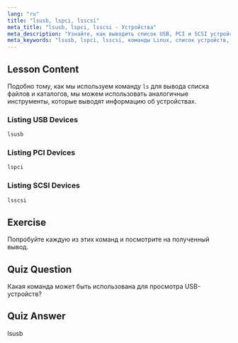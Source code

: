 ```yaml
---
lang: "ru"
title: "lsusb, lspci, lsscsi"
meta_title: "lsusb, lspci, lsscsi - Устройства"
meta_description: "Узнайте, как выводить список USB, PCI и SCSI устройств с помощью команд lsusb, lspci и lsscsi. Разберитесь в своем оборудовании Linux с помощью этого руководства для начинающих."
meta_keywords: "lsusb, lspci, lsscsi, команды Linux, список устройств, информация об оборудовании, учебник по Linux, руководство для начинающих"
---
```


## Lesson Content

Подобно тому, как мы используем команду `ls` для вывода списка файлов и каталогов, мы можем использовать аналогичные инструменты, которые выводят информацию об устройствах.

### Listing USB Devices

```bash
lsusb
```

### Listing PCI Devices

```bash
lspci
```

### Listing SCSI Devices

```bash
lsscsi
```

## Exercise

Попробуйте каждую из этих команд и посмотрите на полученный вывод.

## Quiz Question

Какая команда может быть использована для просмотра USB-устройств?

## Quiz Answer

lsusb
